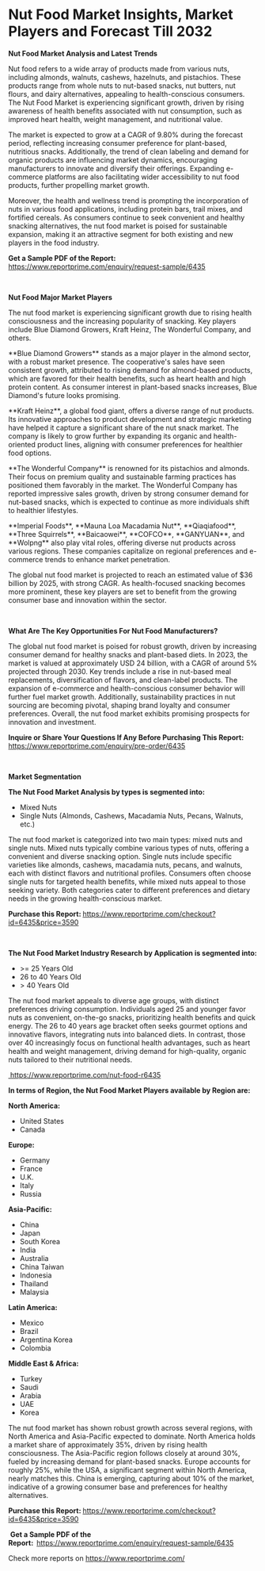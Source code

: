 <p><h1>Nut Food Market Insights, Market Players and Forecast Till 2032</h1></p><p><strong>Nut Food Market Analysis and Latest Trends</strong></p>
<p><p>Nut food refers to a wide array of products made from various nuts, including almonds, walnuts, cashews, hazelnuts, and pistachios. These products range from whole nuts to nut-based snacks, nut butters, nut flours, and dairy alternatives, appealing to health-conscious consumers. The Nut Food Market is experiencing significant growth, driven by rising awareness of health benefits associated with nut consumption, such as improved heart health, weight management, and nutritional value.</p><p>The market is expected to grow at a CAGR of 9.80% during the forecast period, reflecting increasing consumer preference for plant-based, nutritious snacks. Additionally, the trend of clean labeling and demand for organic products are influencing market dynamics, encouraging manufacturers to innovate and diversify their offerings. Expanding e-commerce platforms are also facilitating wider accessibility to nut food products, further propelling market growth.</p><p>Moreover, the health and wellness trend is prompting the incorporation of nuts in various food applications, including protein bars, trail mixes, and fortified cereals. As consumers continue to seek convenient and healthy snacking alternatives, the nut food market is poised for sustainable expansion, making it an attractive segment for both existing and new players in the food industry.</p></p>
<p><strong>Get a Sample PDF of the Report:&nbsp;</strong> <a href="https://www.reportprime.com/enquiry/request-sample/6435?utm_campaign=2723&utm_medium=2&utm_source=Github&utm_content=ia&utm_term=19032025&utm_id=nut-food">https://www.reportprime.com/enquiry/request-sample/6435</a></p>
<p>&nbsp;</p>
<p><strong>Nut Food Major Market Players</strong></p>
<p><p>The nut food market is experiencing significant growth due to rising health consciousness and the increasing popularity of snacking. Key players include Blue Diamond Growers, Kraft Heinz, The Wonderful Company, and others.</p><p>**Blue Diamond Growers** stands as a major player in the almond sector, with a robust market presence. The cooperative's sales have seen consistent growth, attributed to rising demand for almond-based products, which are favored for their health benefits, such as heart health and high protein content. As consumer interest in plant-based snacks increases, Blue Diamond's future looks promising.</p><p>**Kraft Heinz**, a global food giant, offers a diverse range of nut products. Its innovative approaches to product development and strategic marketing have helped it capture a significant share of the nut snack market. The company is likely to grow further by expanding its organic and health-oriented product lines, aligning with consumer preferences for healthier food options.</p><p>**The Wonderful Company** is renowned for its pistachios and almonds. Their focus on premium quality and sustainable farming practices has positioned them favorably in the market. The Wonderful Company has reported impressive sales growth, driven by strong consumer demand for nut-based snacks, which is expected to continue as more individuals shift to healthier lifestyles.</p><p>**Imperial Foods**, **Mauna Loa Macadamia Nut**, **Qiaqiafood**, **Three Squirrels**, **Baicaowei**, **COFCO**, **GANYUAN**, and **Wolpng** also play vital roles, offering diverse nut products across various regions. These companies capitalize on regional preferences and e-commerce trends to enhance market penetration.</p><p>The global nut food market is projected to reach an estimated value of $36 billion by 2025, with strong CAGR. As health-focused snacking becomes more prominent, these key players are set to benefit from the growing consumer base and innovation within the sector.</p></p>
<p>&nbsp;</p>
<p><strong>What Are The Key Opportunities For Nut Food Manufacturers?</strong></p>
<p><p>The global nut food market is poised for robust growth, driven by increasing consumer demand for healthy snacks and plant-based diets. In 2023, the market is valued at approximately USD 24 billion, with a CAGR of around 5% projected through 2030. Key trends include a rise in nut-based meal replacements, diversification of flavors, and clean-label products. The expansion of e-commerce and health-conscious consumer behavior will further fuel market growth. Additionally, sustainability practices in nut sourcing are becoming pivotal, shaping brand loyalty and consumer preferences. Overall, the nut food market exhibits promising prospects for innovation and investment.</p></p>
<p><strong>Inquire or Share Your Questions If Any Before Purchasing This Report:</strong> <a href="https://www.reportprime.com/enquiry/pre-order/6435?utm_campaign=2723&utm_medium=2&utm_source=Github&utm_content=ia&utm_term=19032025&utm_id=nut-food">https://www.reportprime.com/enquiry/pre-order/6435</a></p>
<p>&nbsp;</p>
<p><strong>Market Segmentation</strong></p>
<p><strong>The Nut Food Market Analysis by types is segmented into:</strong></p>
<p><ul><li>Mixed Nuts</li><li>Single Nuts (Almonds, Cashews, Macadamia Nuts, Pecans, Walnuts, etc.)</li></ul></p>
<p><p>The nut food market is categorized into two main types: mixed nuts and single nuts. Mixed nuts typically combine various types of nuts, offering a convenient and diverse snacking option. Single nuts include specific varieties like almonds, cashews, macadamia nuts, pecans, and walnuts, each with distinct flavors and nutritional profiles. Consumers often choose single nuts for targeted health benefits, while mixed nuts appeal to those seeking variety. Both categories cater to different preferences and dietary needs in the growing health-conscious market.</p></p>
<p><strong>Purchase this Report:&nbsp;</strong><a href="https://www.reportprime.com/checkout?id=6435&price=3590&utm_campaign=2723&utm_medium=2&utm_source=Github&utm_content=ia&utm_term=19032025&utm_id=nut-food">https://www.reportprime.com/checkout?id=6435&price=3590</a></p>
<p>&nbsp;</p>
<p><strong>The Nut Food Market Industry Research by Application is segmented into:</strong></p>
<p><ul><li>>= 25 Years Old</li><li>26 to 40 Years Old</li><li>> 40 Years Old</li></ul></p>
<p><p>The nut food market appeals to diverse age groups, with distinct preferences driving consumption. Individuals aged 25 and younger favor nuts as convenient, on-the-go snacks, prioritizing health benefits and quick energy. The 26 to 40 years age bracket often seeks gourmet options and innovative flavors, integrating nuts into balanced diets. In contrast, those over 40 increasingly focus on functional health advantages, such as heart health and weight management, driving demand for high-quality, organic nuts tailored to their nutritional needs.</p></p>
<p><a href="https://www.reportprime.com/nut-food-r6435?utm_campaign=2723&utm_medium=2&utm_source=Github&utm_content=ia&utm_term=19032025&utm_id=nut-food">&nbsp;https://www.reportprime.com/nut-food-r6435</a></p>
<p><strong>In terms of Region, the Nut Food Market Players available by Region are:</strong></p>
<p>
    <p> <strong> North America: </strong>
        <ul>
            <li>United States</li>
            <li>Canada</li>
        </ul>
        </p> 
    <p> <strong> Europe: </strong>
        <ul>
            <li>Germany</li>
            <li>France</li>
            <li>U.K.</li>
            <li>Italy</li>
            <li>Russia</li>
        </ul>
        </p> 
    <p> <strong> Asia-Pacific: </strong>
        <ul>
            <li>China</li>
            <li>Japan</li>
            <li>South Korea</li>
            <li>India</li>
            <li>Australia</li>
            <li>China Taiwan</li>
            <li>Indonesia</li>
            <li>Thailand</li>
            <li>Malaysia</li>
        </ul>
        </p> 
    <p> <strong> Latin America: </strong>
        <ul>
            <li>Mexico</li>
            <li>Brazil</li>
            <li>Argentina Korea</li>
            <li>Colombia</li>
        </ul>
        </p> 
    <p> <strong> Middle East & Africa: </strong>
        <ul>
            <li>Turkey</li>
            <li>Saudi</li>
            <li>Arabia</li>
            <li>UAE</li>
            <li>Korea</li>
        </ul>
    </p>
    </p>
<p><p>The nut food market has shown robust growth across several regions, with North America and Asia-Pacific expected to dominate. North America holds a market share of approximately 35%, driven by rising health consciousness. The Asia-Pacific region follows closely at around 30%, fueled by increasing demand for plant-based snacks. Europe accounts for roughly 25%, while the USA, a significant segment within North America, nearly matches this. China is emerging, capturing about 10% of the market, indicative of a growing consumer base and preferences for healthy alternatives.</p></p>
<p><strong>Purchase this Report: </strong><a href="https://www.reportprime.com/checkout?id=6435&price=3590&utm_campaign=2723&utm_medium=2&utm_source=Github&utm_content=ia&utm_term=19032025&utm_id=nut-food">https://www.reportprime.com/checkout?id=6435&price=3590</a></p>
<p>&nbsp;<strong>Get a Sample PDF of the Report:&nbsp;&nbsp;</strong><a href="https://www.reportprime.com/enquiry/request-sample/6435?utm_campaign=2723&utm_medium=2&utm_source=Github&utm_content=ia&utm_term=19032025&utm_id=nut-food">https://www.reportprime.com/enquiry/request-sample/6435</a></p>
<p><strong></strong></p>
<p>Check more reports on <a href="https://www.reportprime.com/?utm_campaign=2723&utm_medium=2&utm_source=Github&utm_content=ia&utm_term=19032025&utm_id=nut-food">https://www.reportprime.com/</a></p>